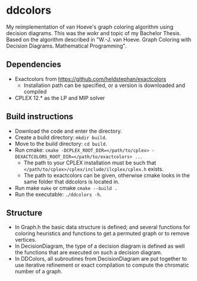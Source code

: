 # ddcolors
My reimplementation of van Hoeve's graph coloring algorithm using decision diagrams.
This was the wokr and topic of my Bachelor Thesis.
Based on the algorithm described in "W.-J. van Hoeve. Graph Coloring with Decision Diagrams. Mathematical Programming".

## Dependencies

* Exactcolors from https://github.com/heldstephan/exactcolors
  * Installation path can be specified, or a version is downloaded and compiled
* CPLEX 12.*  as the LP and MIP solver 


## Build instructions

* Download the code and enter the directory.
* Create a build directory: `mkdir build`.
* Move to the build directory: `cd build`.
* Run cmake: `cmake -DCPLEX_ROOT_DIR=</path/to/cplex> -DEXACTCOLORS_ROOT_DIR=</path/to/exactcolors> ..`.
  * The path to your CPLEX installation must be such that `</path/to/cplex>/cplex/include/ilcplex/cplex.h` exists.
  * The path to exactcolors can be given, otherwise cmake looks in the same folder that ddcolors is located in.
* Run make `make` or cmake `cmake --build .`
* Run the executable: `./ddcolors -h`.

## Structure

* In Graph.h the basic data structure is defined; and several functions for coloring heuristics 
and functions to get a permuted graph or to remove vertices.
* In DecisionDiagram, the type of a decision diagram is defined as well the functions that are executed on such a decision diagram.
* In DDColors, all subroutines from DecisionDiagram are put together to use iterative refinement or exact compilation to
 compute the chromatic number of a graph.

